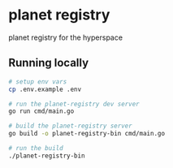 # planet registry

planet registry for the hyperspace

## Running locally

```sh
# setup env vars
cp .env.example .env

# run the planet-registry dev server
go run cmd/main.go

# build the planet-registry server
go build -o planet-registry-bin cmd/main.go

# run the build
./planet-registry-bin
```
